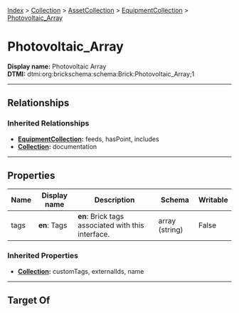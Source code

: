 [Index](../../../Index.md) > [Collection](../../Collection.md) > [AssetCollection](../AssetCollection.md) > [EquipmentCollection](EquipmentCollection.md) > [Photovoltaic_Array](#)
# Photovoltaic_Array

**Display name:** Photovoltaic Array<br />
**DTMI:** dtmi:org:brickschema:schema:Brick:Photovoltaic_Array;1

---

## Relationships
### Inherited Relationships
* **[EquipmentCollection](EquipmentCollection.md):** feeds, hasPoint, includes
* **[Collection](../../Collection.md):** documentation

---

## Properties
|Name|Display name|Description|Schema|Writable|
|-|-|-|-|-|
|tags|**en**: Tags|**en**: Brick tags associated with this interface.|array (string)|False|
### Inherited Properties
* **[Collection](../../Collection.md):** customTags, externalIds, name

---

## Target Of
